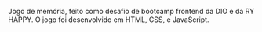 Jogo de memória, feito como desafio de bootcamp frontend da DIO e da RY HAPPY.
O jogo foi desenvolvido em HTML, CSS, e JavaScript.
